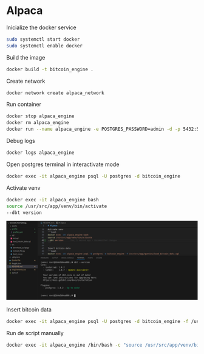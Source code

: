 # Alpaca

Inicialize the docker service
```bash
sudo systemctl start docker
sudo systemctl enable docker
```

Build the image
```bash
docker build -t bitcoin_engine .
```

Create network
```bash
docker network create alpaca_network
```

Run container
```bash
docker stop alpaca_engine
docker rm alpaca_engine 
docker run --name alpaca_engine -e POSTGRES_PASSWORD=admin -d -p 5432:5432 bitcoin_engine
```



Debug logs
```bash
docker logs alpaca_engine
```

Open postgres terminal in interactivate mode
```bash
docker exec -it alpaca_engine psql -U postgres -d bitcoin_engine
```

Activate venv
```bash
docker exec -it alpaca_engine bash
source /usr/src/app/venv/bin/activate
--dbt version
```

![DBT Version](assets/dbt_version.png)

Insert bitcoin data
```bash
docker exec -it alpaca_engine psql -U postgres -d bitcoin_engine -f /usr/src/app/queries/load_bitcoin_data.sql
```


Run de script manually
```bash
docker exec -it alpaca_engine /bin/bash -c "source /usr/src/app/venv/bin/activate && python3 /usr/src/app/scripts/extract_file.py"
```